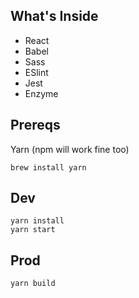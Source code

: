## What's Inside
 - React
 - Babel
 - Sass
 - ESlint
 - Jest
 - Enzyme

## Prereqs
Yarn (npm will work fine too)
```
brew install yarn
```

## Dev
```
yarn install
yarn start
```

## Prod
```
yarn build
```
